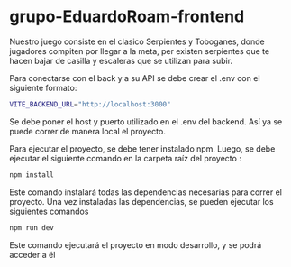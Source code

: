 # grupo-EduardoRoam-frontend

Nuestro juego consiste en el clasico Serpientes y Toboganes, donde jugadores compiten por llegar a la meta, per existen serpientes que te hacen bajar de casilla y escaleras que se utilizan para subir.


Para conectarse con el back y a su API se debe crear el .env con el siguiente formato:
```bash
VITE_BACKEND_URL="http://localhost:3000"
```
Se debe poner el host y puerto utilizado en el .env del backend. Así ya se puede correr de manera local el proyecto.

Para ejecutar el proyecto, se debe tener instalado npm. Luego, se debe ejecutar el siguiente comando en la carpeta raíz del proyecto :

```bash
npm install
```
Este comando instalará todas las dependencias necesarias para correr el proyecto.
Una vez instaladas las dependencias, se pueden ejecutar los siguientes comandos

```bash
npm run dev
```
Este comando ejecutará el proyecto en modo desarrollo, y se podrá acceder a él

